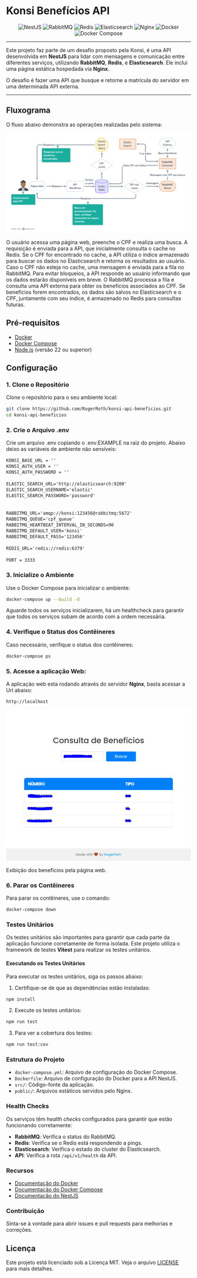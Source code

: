 # Konsi Benefícios API

<div align="center">
  <img src="https://img.shields.io/badge/NestJS-E0234E?style=for-the-badge&logo=nestjs&logoColor=white" alt="NestJS" />
  <img src="https://img.shields.io/badge/RabbitMQ-FF6600?style=for-the-badge&logo=rabbitmq&logoColor=white" alt="RabbitMQ" />
  <img src="https://img.shields.io/badge/Redis-DC382D?style=for-the-badge&logo=redis&logoColor=white" alt="Redis" />
  <img src="https://img.shields.io/badge/Elasticsearch-005571?style=for-the-badge&logo=elasticsearch&logoColor=white" alt="Elasticsearch" />
  <img src="https://img.shields.io/badge/Nginx-009639?style=for-the-badge&logo=nginx&logoColor=white" alt="Nginx" />
  <img src="https://img.shields.io/badge/Docker-2496ED?style=for-the-badge&logo=docker&logoColor=white" alt="Docker" />
  <img src="https://img.shields.io/badge/Docker%20Compose-2496ED?style=for-the-badge&logo=docker&logoColor=white" alt="Docker Compose" />
</div>

---

Este projeto faz parte de um desafio proposto pela Konsi, é uma API desenvolvida em **NestJS** para lidar com mensagens e comunicação entre diferentes serviços, utilizando **RabbitMQ**, **Redis**, e **Elasticsearch**. Ele inclui uma página estática hospedada via **Nginx**.

O desafio é fazer uma API que busque e retorne a matrícula do servidor em uma determinada API externa.

---

## Fluxograma

O fluxo abaixo demonstra as operações realizadas pelo sistema:

![Fluxograma do Sistema](assets/flow_benefits.png)

O usuário acessa uma página web, preenche o CPF e realiza uma busca. A requisição é enviada para a API, que inicialmente consulta o cache no Redis. Se o CPF for encontrado no cache, a API utiliza o índice armazenado para buscar os dados no Elasticsearch e retorna os resultados ao usuário. Caso o CPF não esteja no cache, uma mensagem é enviada para a fila no RabbitMQ. Para evitar bloqueios, a API responde ao usuário informando que os dados estarão disponíveis em breve. O RabbitMQ processa a fila e consulta uma API externa para obter os benefícios associados ao CPF. Se benefícios forem encontrados, os dados são salvos no Elasticsearch e o CPF, juntamente com seu índice, é armazenado no Redis para consultas futuras.

## Pré-requisitos

- [Docker](https://www.docker.com/get-started)
- [Docker Compose](https://docs.docker.com/compose/install/)
- [Node.js](https://nodejs.org/en) (versão 22 ou superior)

## Configuração

### 1. Clone o Repositório

Clone o repositório para o seu ambiente local:

```bash
git clone https://github.com/RogerRoth/konsi-api-beneficios.git
cd konsi-api-beneficios
```

###  2. Crie o Arquivo .env
Crie um arquivo .env copiando o .env.EXAMPLE na raiz do projeto. Abaixo deixo as variáveis de ambiente não sensíveis:

```
KONSI_BASE_URL = ''
KONSI_AUTH_USER = ''
KONSI_AUTH_PASSWORD = ''

ELASTIC_SEARCH_URL='http://elasticsearch:9200'
ELASTIC_SEARCH_USERNAME='elastic'
ELASTIC_SEARCH_PASSWORD='password'


RABBITMQ_URL='amqp://konsi:123456@rabbitmq:5672'
RABBITMQ_QUEUE='cpf_queue'
RABBITMQ_HEARTBEAT_INTERVAL_IN_SECONDS=90
RABBITMQ_DEFAULT_USER='konsi'
RABBITMQ_DEFAULT_PASS='123456'

REDIS_URL='redis://redis:6379'

PORT = 3333
```

###  3. Inicialize o Ambiente
Use o Docker Compose para inicializar o ambiente:

```bash
docker-compose up --build -d
```
Aguarde todos os serviços inicializarem, há um healthcheck para garantir que todos os serviços subam de acordo com a ordem necessária.

###  4. Verifique o Status dos Contêineres
Caso necessário, verifique o status dos contêineres:

```bash
docker-compose ps
```

###  5. Acesse a aplicação Web: 
A aplicação web esta rodando através do servidor **Nginx**, basta acessar a Url abaixo:

```bash
http://localhost
```
![Pagina web](assets/web_page.png)

Exibição dos benefícios pela página web.

###  6. Parar os Contêineres
Para parar os contêineres, use o comando:
```bash
docker-compose down
```
### Testes Unitários
Os testes unitários são importantes para garantir que cada parte da aplicação funcione corretamente de forma isolada. Este projeto utiliza o framework de testes **Vitest** para realizar os testes unitários.

#### Executando os Testes Unitários
Para executar os testes unitários, siga os passos abaixo:

1. Certifique-se de que as dependências estão instaladas:
```bash
npm install
```
2. Execute os testes unitários:

```bash
npm run test
```
3. Para ver a cobertura dos testes:
```bash
npm run test:cov
```

###  Estrutura do Projeto
- `docker-compose.yml`: Arquivo de configuração do Docker Compose.
- `Dockerfile`: Arquivo de configuração do Docker para a API NestJS.
- `src/`: Código-fonte da aplicação.
- `public/`: Arquivos estáticos servidos pelo Nginx.


###  Health Checks
Os serviços têm *health checks* configurados para garantir que estão funcionando corretamente:

- **RabbitMQ**: Verifica o status do RabbitMQ.
- **Redis**: Verifica se o Redis está respondendo a pings.
- **Elasticsearch**: Verifica o estado do cluster do Elasticsearch.
- **API**: Verifica a rota `/api/v1/health` da API.


### Recursos
- [Documentação do Docker](https://docs.docker.com/)
- [Documentação do Docker Compose](https://docs.docker.com/compose/)
- [Documentação do NestJS](https://docs.nestjs.com/)


### Contribuição
Sinta-se à vontade para abrir issues e pull requests para melhorias e correções.

## Licença
Este projeto está licenciado sob a Licença MIT. Veja o arquivo [LICENSE](LICENSE) para mais detalhes.